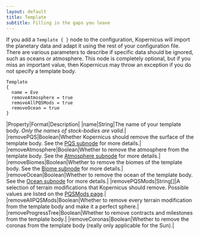 ```yaml
---
layout: default
title: Template
subtitle: Filling in the gaps you leave
---
```


If you add a  `Template { }` node to the configuration, Kopernicus will import the planetary data and adapt it using the rest of your configuration file. There are various parameters to describe if specific data should be ignored, such as oceans or atmosphere. This node is completely optional, but if you miss an important value, then Kopernicus may throw an exception if you do not specify a template body.

```
Template
{
  name = Eve
  removeAtmosphere = true
  removeAllPQSMods = true
  removeOcean = true
}
```

|Property|Format|Description|
|name|String|The name of your template body. *Only the names of stock-bodies are valid.*|
|removePQS|Boolean|Whether Kopernicus should remove the surface of the template body. See the [PQS subnode](/main/PQS.md) for more details.|
|removeAtmosphere|Boolean|Whether to remove the atmosphere from the template body. See the [Atmosphere subnode](/main/Atmosphere.md) for more details.|
|removeBiomes|Boolean|Whether to remove the biomes of the template body. See the [Biome subnode](/main/Properties/Biome.md) for more details.|
|removeOcean|Boolean|Whether to remove the ocean of the template body. See the [Ocean subnode](/main/Oceans.md) for more details.|
|removePQSMods|String[]|A selection of terrain modifications that Kopernicus should remove. Possible values are listed on the [PQSMods page](/PQSMods/PQSMods.md).|
|removeAllPQSMods|Boolean|Whether to remove every terrain modification from the template body and make it a perfect sphere.|
|removeProgressTree|Boolean|Whether to remove contracts and milestones from the template body.|
|removeCoronas|Boolean|Whether to remove the coronas from the template body (really only applicable for the Sun).|

